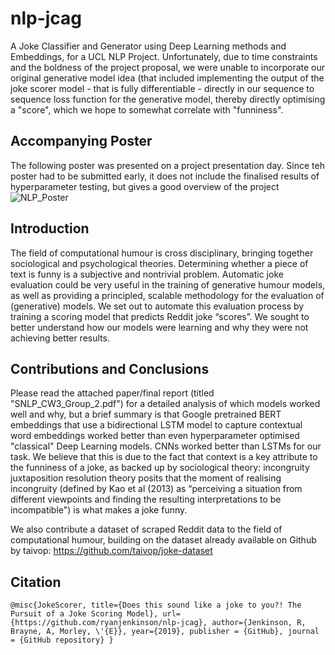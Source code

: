 # nlp-jcag
A Joke Classifier and Generator using Deep Learning methods and Embeddings, for a UCL NLP Project. Unfortunately, due to time constraints and the boldness of the project proposal, we were unable to incorporate our original generative model idea (that included implementing the output of the joke scorer model - that is fully differentiable - directly in our sequence to sequence loss function for the generative model, thereby directly optimising a "score", which we hope to somewhat correlate with "funniness".

## Accompanying Poster
The following poster was presented on a project presentation day. Since teh poster had to be submitted early, it does not include the finalised results of hyperparameter testing, but gives a good overview of the project
![NLP_Poster](https://user-images.githubusercontent.com/30845187/54719292-65df9b80-4b54-11e9-98fe-e8857f3a92ed.png)

## Introduction
The field of computational humour is cross disciplinary, bringing together sociological and psychological theories.
Determining whether a piece of text is funny is a subjective and nontrivial problem. Automatic joke evaluation could be very useful in the
training of generative humour models, as well as providing a principled, scalable methodology for the evaluation of (generative) models.
We set out to automate this evaluation process by training a scoring model that predicts Reddit joke “scores”.
We sought to better understand how our models were learning and why they were not achieving better results.

## Contributions and Conclusions
Please read the attached paper/final report (titled "SNLP_CW3_Group_2.pdf") for a detailed analysis of which models worked well and why, but a brief summary is that Google pretrained BERT embeddings that use a bidirectional LSTM model to capture contextual word embeddings worked better than even hyperparameter optimised "classical" Deep Learning models. CNNs worked better than LSTMs for our task. We believe that this is due to the fact that context is a key attribute to the funniness of a joke, as backed up by sociological theory: incongruity juxtaposition resolution theory posits that the moment of realising incongruity (defined by Kao et al (2013) as “perceiving a situation from different viewpoints and finding the resulting interpretations to be incompatible") is what makes a joke funny.

We also contribute a dataset of scraped Reddit data to the field of computational humour, building on the dataset already available on Github by taivop: https://github.com/taivop/joke-dataset

## Citation
`@misc{JokeScorer,
        title={Does this sound like a joke to you?! The Pursuit of a Joke Scoring Model},
        url={https://github.com/ryanjenkinson/nlp-jcag},
        author={Jenkinson, R, Brayne, A, Morley, \'{E}},
        year={2019},
        publisher = {GitHub},
        journal = {GitHub repository}
}`
